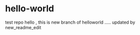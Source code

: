 # hello-world
test repo
hello , this is new  branch of helloworld 
.....
updated by new_readme_edit
